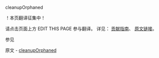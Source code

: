  cleanupOrphaned

 ！本页翻译征集中！

请点击页面上方 EDIT THIS PAGE 参与翻译。
详见：
[贡献指南]( https://github.com/whaleal/MongoDB-Manual-zh/blob/master/CONTRIBUTING.md )、
[原文链接](  https://docs.mongodb.com/manual/reference/command/cleanupOrphaned/  )。

 参见

原文 - [cleanupOrphaned]( https://docs.mongodb.com/manual/reference/command/cleanupOrphaned/ )

